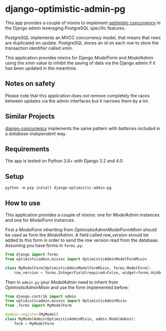 # django-optimistic-admin-pg

This app provides a couple of mixins to implement [optimistic concurrency](https://en.wikipedia.org/wiki/Optimistic_concurrency_control) in the Django admin leveraging
PostgreSQL specific features.

PostgreSQL implements an MVCC concurrency model, that means that rows are duplicated on update.
PostgreSQL stores an id on each row to store the transaction identifier called *xmin*.

This application provides mixins for Django *ModelForm* and *ModelAdmin* using the *xmin* value
to inhibit the saving of data via the Django admin if it has been updated in the meantime.

## Notes on safety

Please note that this application does not remove completely the races between updates via the admin
interfaces but it narrows them by a lot.

## Similar Projects

[django-concurrency](https://github.com/saxix/django-concurrency) implements the same pattern with
 *batteries included* in a *database-independent* way.

## Requirements

The app is tested on Python 3.8+ with Django 3.2 and 4.0.

## Setup

```shell
python -m pip install django-optimistic-admin-pg
```

## How to use

This application provides a couple of mixins: one for *ModelAdmin* instances and one for *ModelForm*
instances.

First a *ModelForm* inheriting from *OptimisticAdminModelFormMixin* should be used as form the
 *ModelAdmin*.
A field called *row_version* should be added to this form in order to send the row version read
from the database.
Assuming you have forms in `forms.py`:

```python
from django import forms
from optimisticadmin.mixins import OptimisticAdminModelFormMixin

class MyModelForm(OptimisticAdminModelFormMixin, forms.ModelForm):
    row_version = forms.IntegerField(required=False, widget=forms.HiddenInput())
```

Then in `admin.py` your *ModelAdmin* need to inherit from *OptimisticAdminMixin* and use the form
 implemented before:

```python
from django.contrib import admin
from optimisticadmin.mixins import OptimisticAdminMixin
from .forms import MyModelForm

@admin.register(MyModel)
class MyModelAdmin(OptimisticAdminMixin, admin.ModelAdmin):
    form = MyModelForm
```


